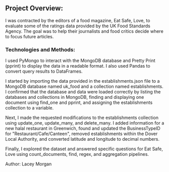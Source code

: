 ## Project Overview: 

I was contracted by the editors of a food magazine, Eat Safe, Love, to evaluate some of the ratings data provided by the UK Food Standards Agency. The goal was to help their journalists and food critics decide where to focus future articles.

### Technologies and Methods: 

I used PyMongo to interact with the MongoDB database and Pretty Print (pprint) to display the data in a readable format. I also used Pandas to convert query results to DataFrames.

I started by importing the data provided in the establishments.json file to a MongoDB database named uk_food and a collection named establishments. I confirmed that the database and data were loaded correctly by listing the databases and collections in MongoDB, finding and displaying one document using find_one and pprint, and assigning the establishments collection to a variable.

Next, I made the requested modifications to the establishments collection using update_one, update_many, and delete_many. I added information for a new halal restaurant in Greenwich, found and updated the BusinessTypeID for "Restaurant/Cafe/Canteen", removed establishments within the Dover Local Authority, and converted latitude and longitude to decimal numbers.

Finally, I explored the dataset and answered specific questions for Eat Safe, Love using count_documents, find, regex, and aggregation pipelines. 

Author: Lacey Morgan






